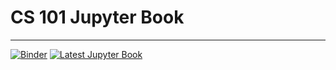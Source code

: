 # CS 101 Jupyter Book

---

[![Binder](https://mybinder.org/badge_logo.svg)](https://mybinder.org/v2/gh/the-intern/cs101/main)
[![Latest Jupyter Book](https://img.shields.io/badge/CS101-Latest--Build-orange)](https://the-intern.github.io/cs101/intro.html)
